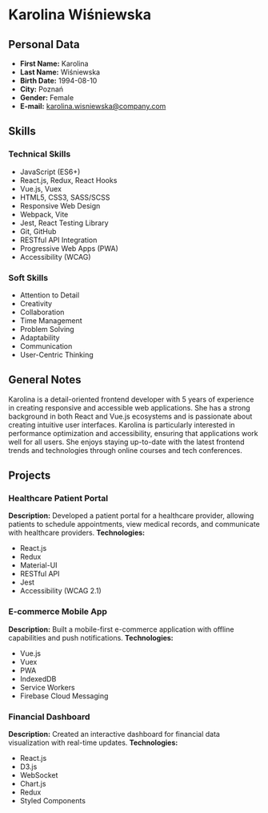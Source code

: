 # Karolina Wiśniewska

## Personal Data
- **First Name:** Karolina
- **Last Name:** Wiśniewska
- **Birth Date:** 1994-08-10
- **City:** Poznań
- **Gender:** Female
- **E-mail:** karolina.wisniewska@company.com

## Skills
### Technical Skills
- JavaScript (ES6+)
- React.js, Redux, React Hooks
- Vue.js, Vuex
- HTML5, CSS3, SASS/SCSS
- Responsive Web Design
- Webpack, Vite
- Jest, React Testing Library
- Git, GitHub
- RESTful API Integration
- Progressive Web Apps (PWA)
- Accessibility (WCAG)

### Soft Skills
- Attention to Detail
- Creativity
- Collaboration
- Time Management
- Problem Solving
- Adaptability
- Communication
- User-Centric Thinking

## General Notes
Karolina is a detail-oriented frontend developer with 5 years of experience in creating responsive and accessible web applications. She has a strong background in both React and Vue.js ecosystems and is passionate about creating intuitive user interfaces. Karolina is particularly interested in performance optimization and accessibility, ensuring that applications work well for all users. She enjoys staying up-to-date with the latest frontend trends and technologies through online courses and tech conferences.

## Projects
### Healthcare Patient Portal
**Description:** Developed a patient portal for a healthcare provider, allowing patients to schedule appointments, view medical records, and communicate with healthcare providers.
**Technologies:**
- React.js
- Redux
- Material-UI
- RESTful API
- Jest
- Accessibility (WCAG 2.1)

### E-commerce Mobile App
**Description:** Built a mobile-first e-commerce application with offline capabilities and push notifications.
**Technologies:**
- Vue.js
- Vuex
- PWA
- IndexedDB
- Service Workers
- Firebase Cloud Messaging

### Financial Dashboard
**Description:** Created an interactive dashboard for financial data visualization with real-time updates.
**Technologies:**
- React.js
- D3.js
- WebSocket
- Chart.js
- Redux
- Styled Components 